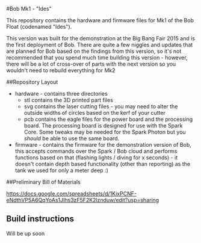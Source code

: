 #Bob Mk1 - "Ides"

This repository contains the hardware and firmware files for Mk1 of the Bob Float (codenamed "Ides").

This version was built for the demonstration at the Big Bang Fair 2015 and is the first deployment of Bob. There are quite a few niggles and updates that are planned for Bob based on the findings from this version, so it's not recommended that you spend much time building this version - however, there will be a lot of cross-over of parts with the next version so you wouldn't need to rebuild everything for Mk2

##Repository Layout

- hardware - contains three directories
  - stl contains the 3D printed part files
  - svg contains the laser cutting files - you may need to alter the outside widths of circles based on the kerf of your cutter
  - pcb contains the eagle files for the power board and the processing board. The processing board is designed for use with the Spark Core. Some tweaks may be needed for the Spark Photon but you *should* be able to use the same board.
- firmware - contains the firmware for the demonstration version of Bob, this accepts commands over the Spark / Bob cloud and performs functions based on that (flashing lights / diving for x seconds) - it doesn't contain depth based functionality (other than reporting) as the tank we used for only a meter deep :)

##Preliminary Bill of Materials

https://docs.google.com/spreadsheets/d/1KixPCNF-eNdthVP5A6QqYoAs1JIhs3zF5F2K2lznduw/edit?usp=sharing

## Build instructions

Will be up soon
